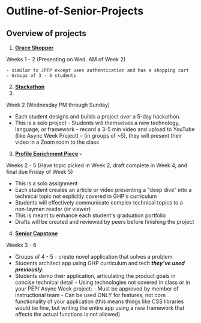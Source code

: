 # Outline-of-Senior-Projects
## Overview of projects

1. **[Grace Shopper](https://github.com/FullstackAcademy/2022-PILOT-program-guide-web-core/tree/main/04-sr-phase/02-grace-shopper)** 

Weeks 1 - 2 (Presenting on Wed. AM of Week 2)

    - similar to JPFP except uses authentication and has a shopping cart
    - Groups of 3 - 4 students
    
2. **[Stackathon](https://github.com/FullstackAcademy/2022-PILOT-program-guide-web-core/tree/main/04-sr-phase/03-stackathon)** 
3. 
Week 2 (Wednesday PM through Sunday)

- Each student designs and builds a project over a 5-day hackathon. 
- This is a solo project
        - Students will themselves a new technology, language, or framework
        - record a 3-5 min video and upload to YouTube (like Async Week Project)
        - (in groups of ~5), they will present their video in a Zoom room to the class
        
3. **[Profile Enrichment Piece](https://github.com/FullstackAcademy/2022-PILOT-program-guide-web-core/blob/main/04-sr-phase/07-portfolio-enrichment-piece/01-lesson-plan.md) -** 

Weeks 2 - 5 (Have topic picked in Week 2, draft complete in Week 4, and final due Friday of Week 5)

   - This is a solo assignment 
   - Each student creates an article or video presenting a "deep dive" into a technical topic not explicitly covered in GHP's curriculum
   - Students will effectively communicate complex technical topics to a non-layman reader (or viewer)
   - This is meant to enhance each student's graduation portfolio
   - Drafts will be created and reviewed by peers before finishing the project

4. **[Senior Capstone](https://github.com/FullstackAcademy/2022-PILOT-program-guide-web-core/blob/main/04-sr-phase/04-capstone/01-Lesson-Plan.md)** 

Weeks 3 - 6

   - Groups of 4 - 5 - create novel application that solves a problem
   - Students architect app using GHP curriculum and tech ***they’ve used previously***.
   - Students demo their application, articulating the product goals in concise technical detail
            - Using technologies not covered in class or in your PEP/ Async Week project:
            - Must be approved by member of instructional team
            - Can be used ONLY for features, not core functionality of your application (this means things like CSS libraries would be fine, but writing the entire app using a new framework that affects the actual functions is not allowed)
